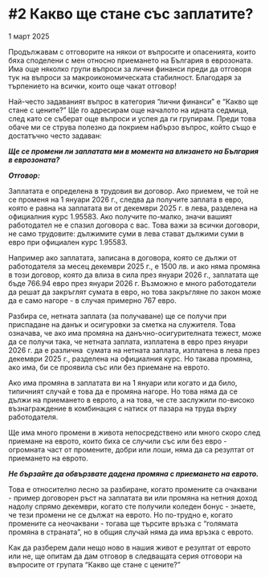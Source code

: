 # **#2 Какво ще стане със заплатите?**

1 март 2025

Продължавам с отговорите на някои от въпросите и опасенията, които бяха споделени с мен относно приемането на България в еврозоната. Има още няколко групи въпроси за лични финанси преди да отговоря тук на въпроси за макроикономическата стабилност. Благодаря за търпението на всички, които още чакат отговор!

Най-често задаваният въпрос в категория “лични финанси” е “Какво ще стане с цените?” Ще го адресирам още началото на идната седмица, след като се съберат още въпроси и успея да ги групирам. Преди това обаче ми се струва полезно да покрием набързо въпрос, който също е достатъчно често задаван:

***Ще се промени ли заплатата ми в момента на влизането на България в еврозоната?***

***Отговор:***

Заплатата е определена в трудовия ви договор. Ако приемем, че той не се променя на 1 януари 2026 г., следва да получите заплата в евро, която е равна на заплатата ви от декември 2025 г. в лева, разделена на официалния курс 1.95583. Ако получите по-малко, значи вашият работодател не е спазил договора с вас. Това важи за всички договори, не само трудовите: дължимите суми в лева стават дължими суми в евро при официален курс 1.95583.

Например ако заплатата, записана в договора, която се дължи от работодателя за месец декември 2025 г., е 1500 лв. и ако няма промяна в този договор, която да влиза в сила през януари 2026 г., заплатата ще бъде 766.94 евро през януари 2026 г. Възможно е много работодатели да решат да закръглят сумата в евро, но това закръгляне по закон може да е само нагоре - в случая примерно 767 евро.

Разбира се, нетната заплата (за получаване) ще се получи при приспадане на данък и осигуровки за сметка на служителя. Това означава, че ако има промяна на данъчно-осигурителната тежест, може да се получи така, че нетната заплата, изплатена в евро през януари 2026 г. да е различна  сумата на нетната заплата, изплатена в лева през декември 2025 г., разделена на официалния курс. Но такава промяна, ако има, би се проявила със или без приемане на еврото.

Ако има промяна в заплатата ви на 1 януари или когато и да било, типичният случай е това да е промяна нагоре. Но това няма да се дължи на приемането в еврото, а на това, че сте заслужили по-високо възнаграждение в комбинация с натиск от пазара на труда върху работодателя.

Ще има много промени в живота непосредствено или много скоро след приемане на еврото, които биха се случили със или без евро - огромната част от промените, добри или лоши, няма да са резултат от приемането на еврото.

***Не бързайте да обвързвате дадена промяна с приемането на еврото.***

Това е относително лесно за разбиране, когато промените са очаквани - пример договорен ръст на заплатата ви или промяна на нетния доход надолу спрямо декември, когато сте получили коледен бонус - знаете, че тези промени не се дължат на еврото. Но по-трудно е, когато промените са неочаквани - тогава ще търсите връзка с “голямата промяна в страната”, но в общия случай няма да има връзка с еврото.

Как да разберем дали нещо ново в нашия живот е резултат от еврото или не, ще опитам да дам отговор в следващата серия отговори на въпросите от групата “Какво ще стане с цените?”
